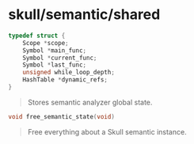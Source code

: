 # skull/semantic/shared

```c
typedef struct {
	Scope *scope;
	Symbol *main_func;
	Symbol *current_func;
	Symbol *last_func;
	unsigned while_loop_depth;
	HashTable *dynamic_refs;
}
```

> Stores semantic analyzer global state.

```c
void free_semantic_state(void)
```

> Free everything about a Skull semantic instance.


